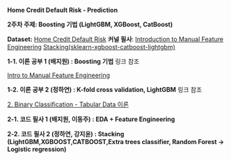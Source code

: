**Home Credit Default Risk - Prediction**

**2주차 주제: Boosting 기법 (LightGBM, XGBoost, CatBoost)**

**Dataset:**  [Home Credit Default Risk](https://www.kaggle.com/competitions/home-credit-default-risk)
**커널 필사**:  [Introduction to Manual Feature Engineering](https://www.kaggle.com/willkoehrsen/introduction-to-manual-feature-engineering)
                  [Stacking(sklearn-xgboost-catboost-lightgbm)](https://www.kaggle.com/code/eliotbarr/stacking-test-sklearn-xgboost-catboost-lightgbm)

**1-1. 이론 공부 1 (배지원) : Boosting 기법** 링크 참조

[Intro to Manual Feature Engineering](https://www.notion.so/Intro-to-Manual-Feature-Engineering-9d515abc11d34f71a324c6010f8b77bb?pvs=21)

**1-2. 이론 공부 2 (정하연) : K-fold cross validation, LightGBM** 링크 참조

[2. Binary Classification - Tabular Data 이론](https://www.notion.so/2-Binary-Classification-Tabular-Data-ab5570e7cdbd4875aca15d7e0c1e09b4?pvs=21)

**2-1. 코드 필사 1 (배지원, 이동주) : EDA + Feature Engineering** 

**2-2. 코드 필사 2 (정하연, 강지윤) : Stacking (LightGBM,XGBOOST,CATBOOST,Extra trees classifier, Random Forest →  Logistic regression)**

